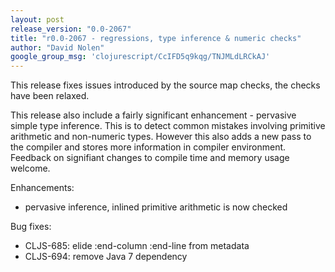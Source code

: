 ```yaml
---
layout: post
release_version: "0.0-2067"
title: "r0.0-2067 - regressions, type inference & numeric checks"
author: "David Nolen"
google_group_msg: 'clojurescript/CcIFD5q9kqg/TNJMLdLRCkAJ'
---
```


This release fixes issues introduced by the source map checks, the
checks have been relaxed.

This release also include a fairly significant enhancement - pervasive
simple type inference. This is to detect common mistakes involving
primitive arithmetic and non-numeric types. However this also adds a
new pass to the compiler and stores more information in compiler
environment. Feedback on signifiant changes to compile time and memory 
usage welcome.

Enhancements:

* pervasive inference, inlined primitive arithmetic is now checked

Bug fixes:

* CLJS-685: elide :end-column :end-line from metadata
* CLJS-694: remove Java 7 dependency
